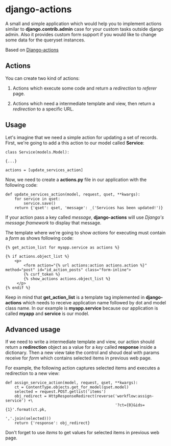 django-actions
==============

A small and simple application which would help you to implement actions similar to
**django.contrib.admin** case for your custom tasks outside django admin. Also it
provides custom form support if you would like to change some data for the queryset instances.

Based on [Django-actions](https://github.com/tarvitz/django-actions)

Actions
-------

You can create two kind of actions:

1. Actions which execute some code and return a *redirection* to *referer* page.

2. Actions which need a intermediate template and view, then return a *redirection* to a specific URL.

Usage
------

Let's imagine that we need a simple action for updating a set of records. First, we're going to
add a this action to our model called **Service**:

    class Service(models.Model):

    {...}

    actions = [update_services_action]

Now, we need to create a **actions.py** file in our application with the following code:


    def update_services_action(model, request, qset, **kwargs):
        for service in qset:
            service.save()
        return {'qset': qset, 'message': _('Services has been updated!')}

If your action pass a key called *message*, **django-actions** will use *Django's message framework* to
display that message.

The template where we're going to show *actions* for executing must contain a *form* as shows
following code:

    {% get_action_list for myapp.service as actions %}

    {% if actions.object_list %}
        <p>
            <form action="{% url actions:action actions.action %}" method="post" id="id_action_posts" class="form-inline">
            {% csrf_token %}
            {% show_actions actions.object_list %}
         </p>
    {% endif %}


Keep in mind that **get\_action\_list** is a template tag implemented in **django-actions** which needs to
receive application name followed by dot and model class name. In our example is **myapp.service** because our
application is called **myapp** and **service** is our model.

Advanced usage
--------------

If we need to write a intermediate template and view, our action should return a **redirection** object as
a value for a *key* called **response** inside a dictionary. Then a new view take the control and shoud
deal with params receive for *form* which contains selected items in previous web page.

For example, the following action captures selected items and executes a redirection to a new view:

    def assign_service_action(model, request, qset, **kwargs):
        ct = ContentType.objects.get_for_model(qset.model)
        selected = request.POST.getlist('items')
        obj_redirect = HttpResponseRedirect(reverse('workflow:assign-service') +\
                                                    '?ct={0}&ids={1}'.format(ct.pk,
                                                                             ','.join(selected)))
        return {'response': obj_redirect}


Don't forget to use *items* to get values for selected items in previous web page.
